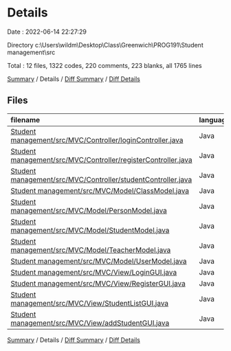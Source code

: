 # Details

Date : 2022-06-14 22:27:29

Directory c:\\Users\\wildm\\Desktop\\Class\\Greenwich\\PROG191\\Student management\\src

Total : 12 files,  1322 codes, 220 comments, 223 blanks, all 1765 lines

[Summary](results.md) / Details / [Diff Summary](diff.md) / [Diff Details](diff-details.md)

## Files
| filename | language | code | comment | blank | total |
| :--- | :--- | ---: | ---: | ---: | ---: |
| [Student management/src/MVC/Controller/loginController.java](/Student%20management/src/MVC/Controller/loginController.java) | Java | 60 | 9 | 13 | 82 |
| [Student management/src/MVC/Controller/registerController.java](/Student%20management/src/MVC/Controller/registerController.java) | Java | 67 | 13 | 8 | 88 |
| [Student management/src/MVC/Controller/studentController.java](/Student%20management/src/MVC/Controller/studentController.java) | Java | 215 | 28 | 25 | 268 |
| [Student management/src/MVC/Model/ClassModel.java](/Student%20management/src/MVC/Model/ClassModel.java) | Java | 49 | 1 | 15 | 65 |
| [Student management/src/MVC/Model/PersonModel.java](/Student%20management/src/MVC/Model/PersonModel.java) | Java | 55 | 0 | 17 | 72 |
| [Student management/src/MVC/Model/StudentModel.java](/Student%20management/src/MVC/Model/StudentModel.java) | Java | 86 | 6 | 19 | 111 |
| [Student management/src/MVC/Model/TeacherModel.java](/Student%20management/src/MVC/Model/TeacherModel.java) | Java | 32 | 1 | 8 | 41 |
| [Student management/src/MVC/Model/UserModel.java](/Student%20management/src/MVC/Model/UserModel.java) | Java | 39 | 1 | 10 | 50 |
| [Student management/src/MVC/View/LoginGUI.java](/Student%20management/src/MVC/View/LoginGUI.java) | Java | 134 | 37 | 20 | 191 |
| [Student management/src/MVC/View/RegisterGUI.java](/Student%20management/src/MVC/View/RegisterGUI.java) | Java | 142 | 39 | 21 | 202 |
| [Student management/src/MVC/View/StudentListGUI.java](/Student%20management/src/MVC/View/StudentListGUI.java) | Java | 147 | 45 | 31 | 223 |
| [Student management/src/MVC/View/addStudentGUI.java](/Student%20management/src/MVC/View/addStudentGUI.java) | Java | 296 | 40 | 36 | 372 |

[Summary](results.md) / Details / [Diff Summary](diff.md) / [Diff Details](diff-details.md)